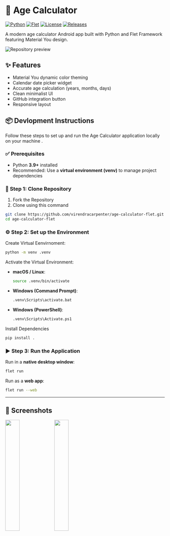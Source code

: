# 🎂 Age Calculator

[![Python](https://img.shields.io/badge/Python-3.10%2B-blue.svg)](https://python.org)
[![Flet](https://img.shields.io/badge/Flet-0.25%2B-9cf.svg)](https://flet.dev)
[![License](https://img.shields.io/badge/License-MIT-green.svg)](https://opensource.org/licenses/MIT)
[![Releases](https://img.shields.io/github/downloads/virendracarpenter/age-calculator-flet/total.svg)](https://github.com/virendracarpenter/age-calculator-flet/releases)

A modern age calculator Android app built with Python and Flet Framework featuring Material You design.

![Repository preview](./media/repository_preview.jpg)

## ✨ Features
- Material You dynamic color theming
- Calendar date picker widget
- Accurate age calculation (years, months, days)
- Clean minimalist UI
- GitHub integration button
- Responsive layout

## 📦 Devlopment Instructions

Follow these steps to set up and run the Age Calculator application locally on your machine .

### ✅ Prerequisites
- Python **3.9+** installed
- Recommended: Use a **virtual environment (venv)** to manage project dependencies

### 📂 Step 1: Clone Repository

1. Fork the Repository
2. Clone using this command
```bash
git clone https://github.com/virendracarpenter/age-calculator-flet.git
cd age-calculator-flet
```

### ⚙️ Step 2: Set up the Environment

Create Virtual Eenvirnoment:
```bash
python -m venv .venv
```

Activate the Virtual Environment:

- **macOS / Linux**:
  ```bash
  source .venv/bin/activate
  ```

- **Windows (Command Prompt)**:
  ```bash
  .venv\Scripts\activate.bat
  ```

- **Windows (PowerShell)**:
  ```bash
  .venv\Scripts\Activate.ps1
  ```

Install Dependencies
```bash
pip install .
```


### ▶️ Step 3: Run the Application

Run in a **native desktop window**:
```bash
flet run 
```
Run as a **web app**:
```bash
flet run --web 
```
---

## 📸 Screenshots

<div>
    <img src="./media/screenshot1.png" width="30%"/>
    <img src="./media/screenshot2.png" width="30%"/>
</div>
